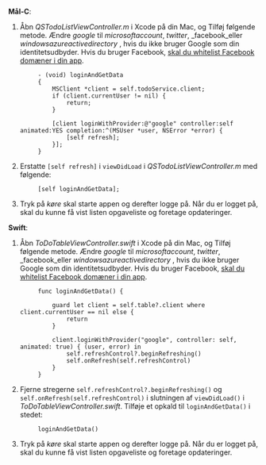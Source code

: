 **Mål-C**: 

1. Åbn _QSTodoListViewController.m_ i Xcode på din Mac, og Tilføj følgende metode. Ændre _google_ til _microsoftaccount_, _twitter_, _facebook_eller _windowsazureactivedirectory_ , hvis du ikke bruger Google som din identitetsudbyder. Hvis du bruger Facebook, [skal du whitelist Facebook domæner i din app](https://developers.facebook.com/docs/ios/ios9#whitelist).

            - (void) loginAndGetData
            {
                MSClient *client = self.todoService.client;
                if (client.currentUser != nil) {
                    return;
                }
            
                [client loginWithProvider:@"google" controller:self animated:YES completion:^(MSUser *user, NSError *error) {
                    [self refresh];
                }];
            }


2. Erstatte `[self refresh]` i `viewDidLoad` i _QSTodoListViewController.m_ med følgende:

            [self loginAndGetData];

3. Tryk på _køre_ skal starte appen og derefter logge på. Når du er logget på, skal du kunne få vist listen opgaveliste og foretage opdateringer.

**Swift**:

1. Åbn _ToDoTableViewController.swift_ i Xcode på din Mac, og Tilføj følgende metode. Ændre _google_ til _microsoftaccount_, _twitter_, _facebook_eller _windowsazureactivedirectory_ , hvis du ikke bruger Google som din identitetsudbyder. Hvis du bruger Facebook, [skal du whitelist Facebook domæner i din app](https://developers.facebook.com/docs/ios/ios9#whitelist).
        
            func loginAndGetData() {
                
                guard let client = self.table?.client where client.currentUser == nil else {
                    return
                }
                
                client.loginWithProvider("google", controller: self, animated: true) { (user, error) in
                    self.refreshControl?.beginRefreshing()
                    self.onRefresh(self.refreshControl)
                }
            }


2. Fjerne stregerne `self.refreshControl?.beginRefreshing()` og `self.onRefresh(self.refreshControl)` i slutningen af `viewDidLoad()` i _ToDoTableViewController.swift_. Tilføje et opkald til `loginAndGetData()` i stedet:

            loginAndGetData()

3. Tryk på _køre_ skal starte appen og derefter logge på. Når du er logget på, skal du kunne få vist listen opgaveliste og foretage opdateringer.
